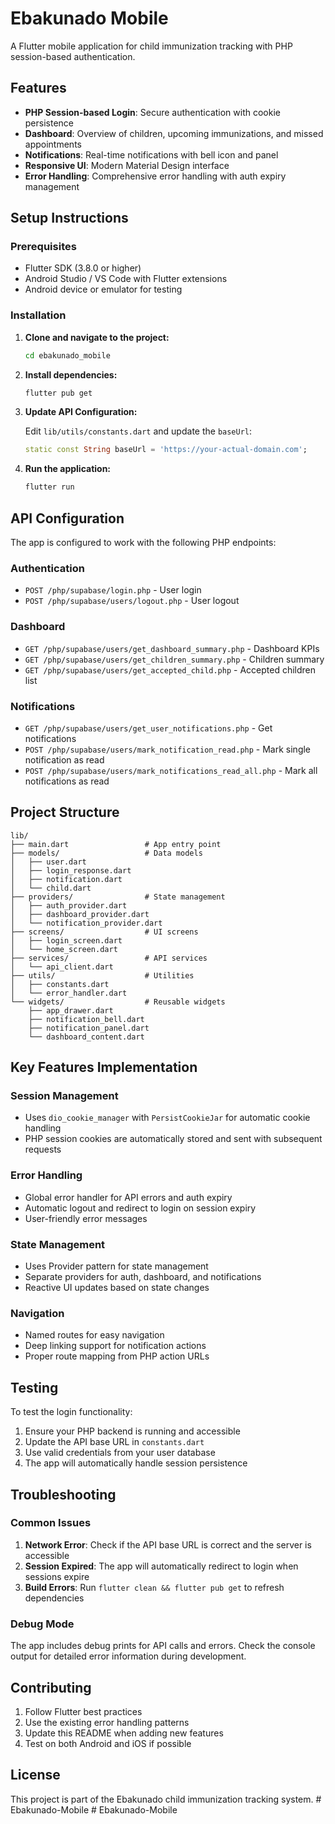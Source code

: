 # Ebakunado Mobile

A Flutter mobile application for child immunization tracking with PHP session-based authentication.

## Features

- **PHP Session-based Login**: Secure authentication with cookie persistence
- **Dashboard**: Overview of children, upcoming immunizations, and missed appointments
- **Notifications**: Real-time notifications with bell icon and panel
- **Responsive UI**: Modern Material Design interface
- **Error Handling**: Comprehensive error handling with auth expiry management

## Setup Instructions

### Prerequisites

- Flutter SDK (3.8.0 or higher)
- Android Studio / VS Code with Flutter extensions
- Android device or emulator for testing

### Installation

1. **Clone and navigate to the project:**

   ```bash
   cd ebakunado_mobile
   ```

2. **Install dependencies:**

   ```bash
   flutter pub get
   ```

3. **Update API Configuration:**

   Edit `lib/utils/constants.dart` and update the `baseUrl`:

   ```dart
   static const String baseUrl = 'https://your-actual-domain.com';
   ```

4. **Run the application:**
   ```bash
   flutter run
   ```

## API Configuration

The app is configured to work with the following PHP endpoints:

### Authentication

- `POST /php/supabase/login.php` - User login
- `POST /php/supabase/users/logout.php` - User logout

### Dashboard

- `GET /php/supabase/users/get_dashboard_summary.php` - Dashboard KPIs
- `GET /php/supabase/users/get_children_summary.php` - Children summary
- `GET /php/supabase/users/get_accepted_child.php` - Accepted children list

### Notifications

- `GET /php/supabase/users/get_user_notifications.php` - Get notifications
- `POST /php/supabase/users/mark_notification_read.php` - Mark single notification as read
- `POST /php/supabase/users/mark_notifications_read_all.php` - Mark all notifications as read

## Project Structure

```
lib/
├── main.dart                 # App entry point
├── models/                   # Data models
│   ├── user.dart
│   ├── login_response.dart
│   ├── notification.dart
│   └── child.dart
├── providers/                # State management
│   ├── auth_provider.dart
│   ├── dashboard_provider.dart
│   └── notification_provider.dart
├── screens/                  # UI screens
│   ├── login_screen.dart
│   └── home_screen.dart
├── services/                 # API services
│   └── api_client.dart
├── utils/                    # Utilities
│   ├── constants.dart
│   └── error_handler.dart
└── widgets/                  # Reusable widgets
    ├── app_drawer.dart
    ├── notification_bell.dart
    ├── notification_panel.dart
    └── dashboard_content.dart
```

## Key Features Implementation

### Session Management

- Uses `dio_cookie_manager` with `PersistCookieJar` for automatic cookie handling
- PHP session cookies are automatically stored and sent with subsequent requests

### Error Handling

- Global error handler for API errors and auth expiry
- Automatic logout and redirect to login on session expiry
- User-friendly error messages

### State Management

- Uses Provider pattern for state management
- Separate providers for auth, dashboard, and notifications
- Reactive UI updates based on state changes

### Navigation

- Named routes for easy navigation
- Deep linking support for notification actions
- Proper route mapping from PHP action URLs

## Testing

To test the login functionality:

1. Ensure your PHP backend is running and accessible
2. Update the API base URL in `constants.dart`
3. Use valid credentials from your user database
4. The app will automatically handle session persistence

## Troubleshooting

### Common Issues

1. **Network Error**: Check if the API base URL is correct and the server is accessible
2. **Session Expired**: The app will automatically redirect to login when sessions expire
3. **Build Errors**: Run `flutter clean && flutter pub get` to refresh dependencies

### Debug Mode

The app includes debug prints for API calls and errors. Check the console output for detailed error information during development.

## Contributing

1. Follow Flutter best practices
2. Use the existing error handling patterns
3. Update this README when adding new features
4. Test on both Android and iOS if possible

## License

This project is part of the Ebakunado child immunization tracking system.
#   E b a k u n a d o - M o b i l e  
 #   E b a k u n a d o - M o b i l e  
 